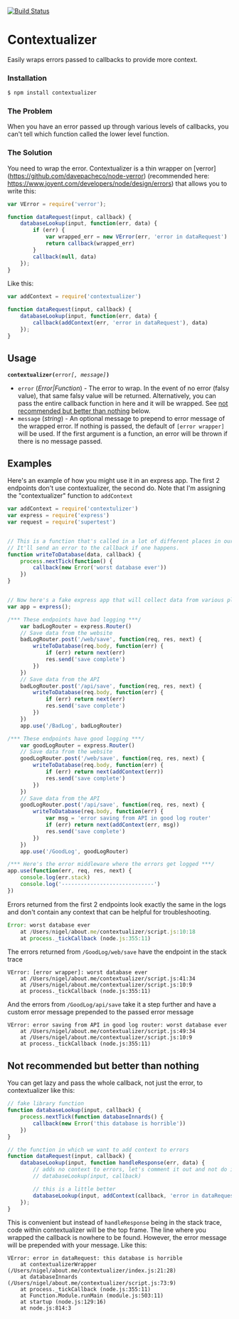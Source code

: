 [![Build Status](https://travis-ci.org/aboutdotme/contextualizer.svg)](https://travis-ci.org/aboutdotme/contextualizer)

# Contextualizer
Easily wraps errors passed to callbacks to provide more context.

### Installation

```bash
$ npm install contextualizer
```

### The Problem

When you have an error passed up through various levels of callbacks, you can't tell which function called the lower level function.

### The Solution

You need to wrap the error. Contextualizer is a thin wrapper on [verror] (https://github.com/davepacheco/node-verror) (recommended here: https://www.joyent.com/developers/node/design/errors) that allows you to write this:
```javascript
var VError = require('verror');

function dataRequest(input, callback) {
    databaseLookup(input, function(err, data) {
        if (err) {
            var wrapped_err = new VError(err, 'error in dataRequest')
            return callback(wrapped_err)
        }
        callback(null, data)
    });
}
```
Like this:
```javascript
var addContext = require('contextualizer')

function dataRequest(input, callback) {
    databaseLookup(input, function(err, data) {
        callback(addContext(err, 'error in dataRequest'), data)
    });
}
```
## Usage
**`contextualizer(`**`error`*`[, message]`***`)`**

* `error` (*Error|Function*) - The error to wrap. In the event of no error (falsy value), that same falsy value will be returned. Alternatively, you can pass the entire callback function in here and it will be wrapped. See [not recommended but better than nothing](#not-recommended-but-better-than-nothing) below.
* `message` (*string*) - An optional message to prepend to error message of the
  wrapped error. If nothing is passed, the default of `[error wrapper]` will be
  used. If the first argument is a function, an error will be thrown if there is no message passed.

## Examples

Here's an example of how you might use it in an express app.
The first 2 endpoints don't use contextualizer, the second do.
Note that I'm assigning the "contextualizer" function to `addContext`

```javascript
var addContext = require('contextulizer')
var express = require('express')
var request = require('supertest')


// This is a function that's called in a lot of different places in our app.
// It'll send an error to the callback if one happens.
function writeToDatabase(data, callback) {
    process.nextTick(function() {
        callback(new Error('worst database ever'))
    })
}


// Now here's a fake express app that will collect data from various places
var app = express();

/*** These endpoints have bad logging ***/
    var badLogRouter = express.Router()
    // Save data from the website
    badLogRouter.post('/web/save', function(req, res, next) {
        writeToDatabase(req.body, function(err) {
            if (err) return next(err)
            res.send('save complete')
        })
    })
    // Save data from the API
    badLogRouter.post('/api/save', function(req, res, next) {
        writeToDatabase(req.body, function(err) {
            if (err) return next(err)
            res.send('save complete')
        })
    })
    app.use('/BadLog', badLogRouter)

/*** These endpoints have good logging ***/
    var goodLogRouter = express.Router()
    // Save data from the website
    goodLogRouter.post('/web/save', function(req, res, next) {
        writeToDatabase(req.body, function(err) {
            if (err) return next(addContext(err))
            res.send('save complete')
        })
    })
    // Save data from the API
    goodLogRouter.post('/api/save', function(req, res, next) {
        writeToDatabase(req.body, function(err) {
            var msg = 'error saving from API in good log router'
            if (err) return next(addContext(err, msg))
            res.send('save complete')
        })
    })
    app.use('/GoodLog', goodLogRouter)

/*** Here's the error middleware where the errors get logged ***/
app.use(function(err, req, res, next) {
    console.log(err.stack)
    console.log('-----------------------------')
})
```

Errors returned from the first 2 endpoints look exactly the same in the logs and
don't contain any context that can be helpful for troubleshooting.
```javascript
Error: worst database ever
    at /Users/nigel/about.me/contextualizer/script.js:10:18
    at process._tickCallback (node.js:355:11)
```
The errors returned from `/GoodLog/web/save` have the endpoint in the stack trace
```
VError: [error wrapper]: worst database ever
    at /Users/nigel/about.me/contextualizer/script.js:41:34
    at /Users/nigel/about.me/contextualizer/script.js:10:9
    at process._tickCallback (node.js:355:11)
```
And the errors from `/GoodLog/api/save` take it a step further and have a custom
error message prepended to the passed error message
```
VError: error saving from API in good log router: worst database ever
    at /Users/nigel/about.me/contextualizer/script.js:49:34
    at /Users/nigel/about.me/contextualizer/script.js:10:9
    at process._tickCallback (node.js:355:11)
```

## Not recommended but better than nothing

You can get lazy and pass the whole callback, not just the error, to contextualizer like this:
```javascript
// fake library function
function databaseLookup(input, callback) {
    process.nextTick(function databaseInnards() {
        callback(new Error('this database is horrible'))
    })
}

// the function in which we want to add context to errors
function dataRequest(input, callback) {
    databaseLookup(input, function handleResponse(err, data) {
        // adds no context to errors, let's comment it out and not do it
        // databaseLookup(input, callback)

        // this is a little better
        databaseLookup(input, addContext(callback, 'error in dataRequest'))
    });
}
```
This is convenient but instead of `handleResponse` being in the stack trace, code within contextualizer will be the top frame. The line where you wrapped the callback is nowhere to be found. However, the error message will be prepended with your message. Like this:
```
VError: error in dataRequest: this database is horrible
    at contextualizerWrapper (/Users/nigel/about.me/contextualizer/index.js:21:28)
    at databaseInnards (/Users/nigel/about.me/contextualizer/script.js:73:9)
    at process._tickCallback (node.js:355:11)
    at Function.Module.runMain (module.js:503:11)
    at startup (node.js:129:16)
    at node.js:814:3
```
